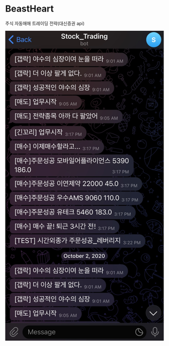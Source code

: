 # BeastHeart
주식 자동매매 트레이딩 전략(대신증권 api)

![alt text](https://github.com/atechlouiis/BeastHeart/blob/main/image.jpg?raw=true)

